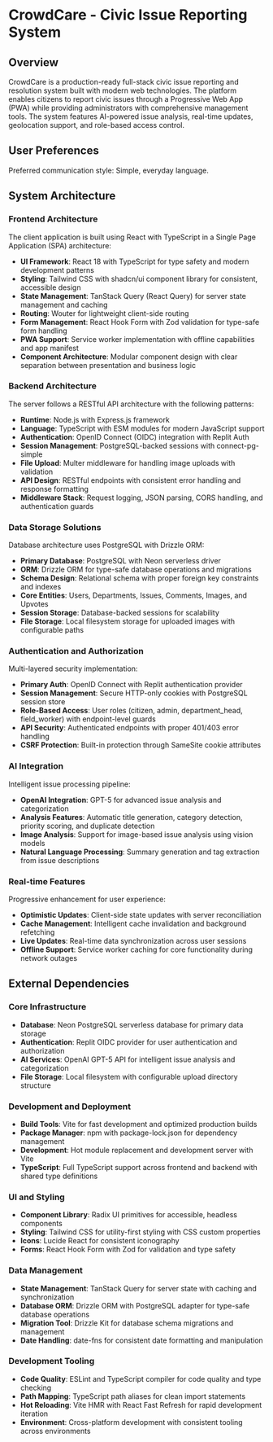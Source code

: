 # CrowdCare - Civic Issue Reporting System

## Overview

CrowdCare is a production-ready full-stack civic issue reporting and resolution system built with modern web technologies. The platform enables citizens to report civic issues through a Progressive Web App (PWA) while providing administrators with comprehensive management tools. The system features AI-powered issue analysis, real-time updates, geolocation support, and role-based access control.

## User Preferences

Preferred communication style: Simple, everyday language.

## System Architecture

### Frontend Architecture

The client application is built using React with TypeScript in a Single Page Application (SPA) architecture:

- **UI Framework**: React 18 with TypeScript for type safety and modern development patterns
- **Styling**: Tailwind CSS with shadcn/ui component library for consistent, accessible design
- **State Management**: TanStack Query (React Query) for server state management and caching
- **Routing**: Wouter for lightweight client-side routing
- **Form Management**: React Hook Form with Zod validation for type-safe form handling
- **PWA Support**: Service worker implementation with offline capabilities and app manifest
- **Component Architecture**: Modular component design with clear separation between presentation and business logic

### Backend Architecture

The server follows a RESTful API architecture with the following patterns:

- **Runtime**: Node.js with Express.js framework
- **Language**: TypeScript with ESM modules for modern JavaScript support
- **Authentication**: OpenID Connect (OIDC) integration with Replit Auth
- **Session Management**: PostgreSQL-backed sessions with connect-pg-simple
- **File Upload**: Multer middleware for handling image uploads with validation
- **API Design**: RESTful endpoints with consistent error handling and response formatting
- **Middleware Stack**: Request logging, JSON parsing, CORS handling, and authentication guards

### Data Storage Solutions

Database architecture uses PostgreSQL with Drizzle ORM:

- **Primary Database**: PostgreSQL with Neon serverless driver
- **ORM**: Drizzle ORM for type-safe database operations and migrations
- **Schema Design**: Relational schema with proper foreign key constraints and indexes
- **Core Entities**: Users, Departments, Issues, Comments, Images, and Upvotes
- **Session Storage**: Database-backed sessions for scalability
- **File Storage**: Local filesystem storage for uploaded images with configurable paths

### Authentication and Authorization

Multi-layered security implementation:

- **Primary Auth**: OpenID Connect with Replit authentication provider
- **Session Management**: Secure HTTP-only cookies with PostgreSQL session store
- **Role-Based Access**: User roles (citizen, admin, department_head, field_worker) with endpoint-level guards
- **API Security**: Authenticated endpoints with proper 401/403 error handling
- **CSRF Protection**: Built-in protection through SameSite cookie attributes

### AI Integration

Intelligent issue processing pipeline:

- **OpenAI Integration**: GPT-5 for advanced issue analysis and categorization
- **Analysis Features**: Automatic title generation, category detection, priority scoring, and duplicate detection
- **Image Analysis**: Support for image-based issue analysis using vision models
- **Natural Language Processing**: Summary generation and tag extraction from issue descriptions

### Real-time Features

Progressive enhancement for user experience:

- **Optimistic Updates**: Client-side state updates with server reconciliation
- **Cache Management**: Intelligent cache invalidation and background refetching
- **Live Updates**: Real-time data synchronization across user sessions
- **Offline Support**: Service worker caching for core functionality during network outages

## External Dependencies

### Core Infrastructure

- **Database**: Neon PostgreSQL serverless database for primary data storage
- **Authentication**: Replit OIDC provider for user authentication and authorization
- **AI Services**: OpenAI GPT-5 API for intelligent issue analysis and categorization
- **File Storage**: Local filesystem with configurable upload directory structure

### Development and Deployment

- **Build Tools**: Vite for fast development and optimized production builds
- **Package Manager**: npm with package-lock.json for dependency management
- **Development**: Hot module replacement and development server with Vite
- **TypeScript**: Full TypeScript support across frontend and backend with shared type definitions

### UI and Styling

- **Component Library**: Radix UI primitives for accessible, headless components
- **Styling**: Tailwind CSS for utility-first styling with CSS custom properties
- **Icons**: Lucide React for consistent iconography
- **Forms**: React Hook Form with Zod for validation and type safety

### Data Management

- **State Management**: TanStack Query for server state with caching and synchronization
- **Database ORM**: Drizzle ORM with PostgreSQL adapter for type-safe database operations
- **Migration Tool**: Drizzle Kit for database schema migrations and management
- **Date Handling**: date-fns for consistent date formatting and manipulation

### Development Tooling

- **Code Quality**: ESLint and TypeScript compiler for code quality and type checking
- **Path Mapping**: TypeScript path aliases for clean import statements
- **Hot Reloading**: Vite HMR with React Fast Refresh for rapid development iteration
- **Environment**: Cross-platform development with consistent tooling across environments